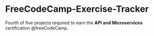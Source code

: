 # FreeCodeCamp-Exercise-Tracker
Fourth of five projects required to earn the **API and Microservices** certification @freeCodeCamp.
